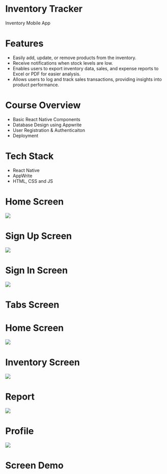 # Inventory Tracker
  Inventory Mobile App

# Features
* Easily add, update, or remove products from the inventory.
* Receive notifications when stock levels are low.
* Enables users to export inventory data, sales, and expense reports to Excel or   PDF for easier analysis.
* Allows users to log and track sales transactions, providing insights into product performance.

# Course Overview
* Basic React Native Components
* Database Design using Appwrite
* User Registration & Authenticaiton
* Deployment

# Tech Stack
* React Native
* AppWrite
* HTML, CSS and JS

# Home Screen
<img src="assets/images/screenshot/onboarding.jpg">  

# Sign Up Screen
<img src="assets/images/screenshot/signup.jpg">  

# Sign In Screen
<img src="assets/images/screenshot/login.jpg">  

# Tabs Screen
  # Home Screen
  <img src="assets/images/screenshot/home.jpg">

  # Inventory Screen
  <img src="assets/images/screenshot/inventory.jpg">

  # Report
  <img src="assets/images/screenshot/reports.jpg">

  # Profile
  <img src="assets/images/screenshot/profile.jpg">

# Screen Demo 
<a href="[https://youtu.be/iVVLdxab0f8](https://youtu.be/iVVLdxab0f8)">
